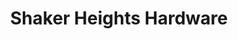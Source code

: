 ---
title: "Shaker Heights Hardware"
url: /shaker-heights/shaker-heights-hardware/
shop: Eisenwaren
---